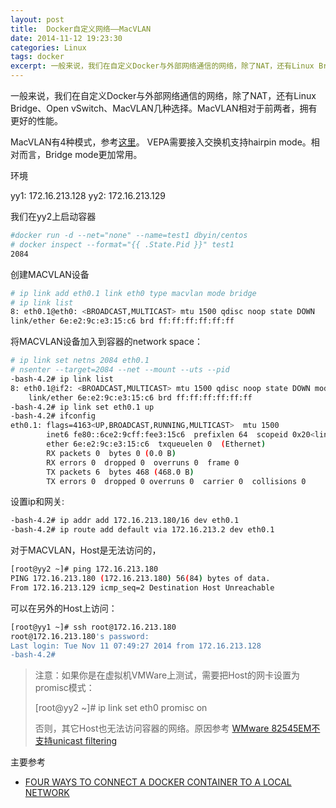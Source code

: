 ```yaml
---
layout: post
title:  Docker自定义网络——MacVLAN
date: 2014-11-12 19:23:30
categories: Linux
tags: docker
excerpt: 一般来说，我们在自定义Docker与外部网络通信的网络，除了NAT，还有Linux Bridge、Open vSwitch、MacVLAN几种选择。MacVLAN相对于前两者，拥有更好的性能。
---
```


一般来说，我们在自定义Docker与外部网络通信的网络，除了NAT，还有Linux Bridge、Open vSwitch、MacVLAN几种选择。MacVLAN相对于前两者，拥有更好的性能。

MacVLAN有4种模式，参考[这里](http://backreference.org/2014/03/20/some-notes-on-macvlanmacvtap/)。
VEPA需要接入交换机支持hairpin mode。相对而言，Bridge mode更加常用。

环境

yy1: 172.16.213.128
yy2: 172.16.213.129

我们在yy2上启动容器

```sh
#docker run -d --net="none" --name=test1 dbyin/centos
# docker inspect --format="{{ .State.Pid }}" test1
2084
```

创建MACVLAN设备

```sh
# ip link add eth0.1 link eth0 type macvlan mode bridge
# ip link list
8: eth0.1@eth0: <BROADCAST,MULTICAST> mtu 1500 qdisc noop state DOWN 
link/ether 6e:e2:9c:e3:15:c6 brd ff:ff:ff:ff:ff:ff
```

将MACVLAN设备加入到容器的network space：

```sh
# ip link set netns 2084 eth0.1
# nsenter --target=2084 --net --mount --uts --pid
-bash-4.2# ip link list
8: eth0.1@if2: <BROADCAST,MULTICAST> mtu 1500 qdisc noop state DOWN mode DEFAULT 
    link/ether 6e:e2:9c:e3:15:c6 brd ff:ff:ff:ff:ff:ff
-bash-4.2# ip link set eth0.1 up
-bash-4.2# ifconfig
eth0.1: flags=4163<UP,BROADCAST,RUNNING,MULTICAST>  mtu 1500
        inet6 fe80::6ce2:9cff:fee3:15c6  prefixlen 64  scopeid 0x20<link>
        ether 6e:e2:9c:e3:15:c6  txqueuelen 0  (Ethernet)
        RX packets 0  bytes 0 (0.0 B)
        RX errors 0  dropped 0  overruns 0  frame 0
        TX packets 6  bytes 468 (468.0 B)
        TX errors 0  dropped 0 overruns 0  carrier 0  collisions 0
```

设置ip和网关:

```sh
-bash-4.2# ip addr add 172.16.213.180/16 dev eth0.1
-bash-4.2# ip route add default via 172.16.213.2 dev eth0.1
```

对于MACVLAN，Host是无法访问的，

```sh
[root@yy2 ~]# ping 172.16.213.180
PING 172.16.213.180 (172.16.213.180) 56(84) bytes of data.
From 172.16.213.129 icmp_seq=2 Destination Host Unreachable
```

可以在另外的Host上访问：

```sh
[root@yy1 ~]# ssh root@172.16.213.180
root@172.16.213.180's password: 
Last login: Tue Nov 11 07:49:27 2014 from 172.16.213.128
-bash-4.2#
```

> 注意：如果你是在虚拟机VMWare上测试，需要把Host的网卡设置为promisc模式：
>
> [root@yy2 ~]# ip link set eth0 promisc on
>
> 否则，其它Host也无法访问容器的网络。原因参考
> [WMware 82545EM不支持unicast filtering](http://sourceforge.net/p/e1000/mailman/message/32952083)

主要参考

* [FOUR WAYS TO CONNECT A DOCKER CONTAINER TO A LOCAL NETWORK][ref1]

[ref1]: http://blog.oddbit.com/2014/08/11/four-ways-to-connect-a-docker/
